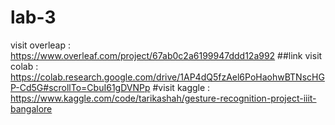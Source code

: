 # lab-3
visit overleap : https://www.overleaf.com/project/67ab0c2a6199947ddd12a992
##link
visit colab : https://colab.research.google.com/drive/1AP4dQ5fzAel6PoHaohwBTNscHGP-Cd5G#scrollTo=CbuI61gDVNPp
#visit kaggle : https://www.kaggle.com/code/tarikashah/gesture-recognition-project-iiit-bangalore
